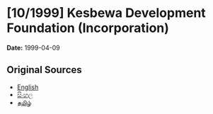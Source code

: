 # [10/1999] Kesbewa Development Foundation (Incorporation)

**Date:** 1999-04-09

## Original Sources

- [English](https://documents.gov.lk/view/acts/1999/4/10-1999_E.pdf)
- [සිංහල](https://documents.gov.lk/view/acts/1999/4/10-1999_S.pdf)
- [தமிழ்](https://documents.gov.lk/view/acts/1999/4/10-1999_T.pdf)
